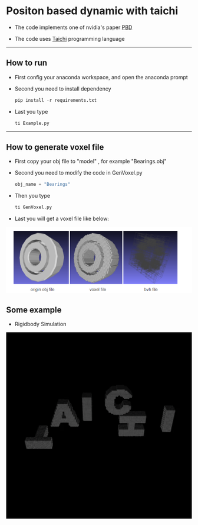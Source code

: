 # Positon based dynamic with taichi

- The code implements one of nvidia's paper [PBD](https://mmacklin.com/uppfrta_preprint.pdf)

- The code uses [Taichi](https://github.com/taichi-dev/taichi) programming language

---

## How to run 

- First config your anaconda workspace, and open the anaconda prompt
  
- Second you need to install dependency  
  ```python
  pip install -r requirements.txt
  ```

- Last you type 
  ```python
  ti Example.py
  ```

---

## How to generate voxel file

- First copy your obj file to "model" , for example "Bearings.obj"
  
- Second you need to modify the code in GenVoxel.py
  ```python
  obj_name = "Bearings"
  ```

- Then you type 
  ```python
  ti GenVoxel.py
  ```

- Last you will get a voxel file like below:

![image](image/howto.png)


## Some example

- Rigidbody Simulation
  
![image](image/taichi.gif)

